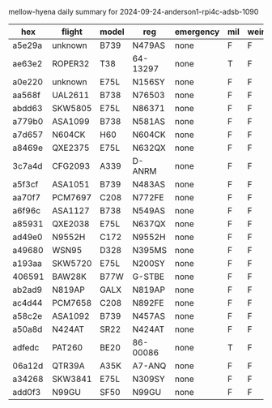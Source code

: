 mellow-hyena daily summary for 2024-09-24-anderson1-rpi4c-adsb-1090

|hex|flight|model|reg|emergency|mil|weirdo|
|--|--|--|--|--|--|--|
|a5e29a|unknown|B739|N479AS|none|F|F|
|ae63e2|ROPER32|T38|64-13297|none|T|F|
|a0e220|unknown|E75L|N156SY|none|F|F|
|aa568f|UAL2611|B738|N76503|none|F|F|
|abdd63|SKW5805|E75L|N86371|none|F|F|
|a779b0|ASA1099|B738|N581AS|none|F|F|
|a7d657|N604CK|H60|N604CK|none|F|F|
|a8469e|QXE2375|E75L|N632QX|none|F|F|
|3c7a4d|CFG2093|A339|D-ANRM|none|F|F|
|a5f3cf|ASA1051|B739|N483AS|none|F|F|
|aa70f7|PCM7697|C208|N772FE|none|F|F|
|a6f96c|ASA1127|B738|N549AS|none|F|F|
|a85931|QXE2038|E75L|N637QX|none|F|F|
|ad49e0|N9552H|C172|N9552H|none|F|F|
|a49680|WSN95|D328|N395MS|none|F|F|
|a193aa|SKW5720|E75L|N200SY|none|F|F|
|406591|BAW28K|B77W|G-STBE|none|F|F|
|ab2ad9|N819AP|GALX|N819AP|none|F|F|
|ac4d44|PCM7658|C208|N892FE|none|F|F|
|a58c2e|ASA1092|B739|N457AS|none|F|F|
|a50a8d|N424AT|SR22|N424AT|none|F|F|
|adfedc|PAT260|BE20|86-00086|none|T|F|
|06a12d|QTR39A|A35K|A7-ANQ|none|F|F|
|a34268|SKW3841|E75L|N309SY|none|F|F|
|add0f3|N99GU|SF50|N99GU|none|F|F|
